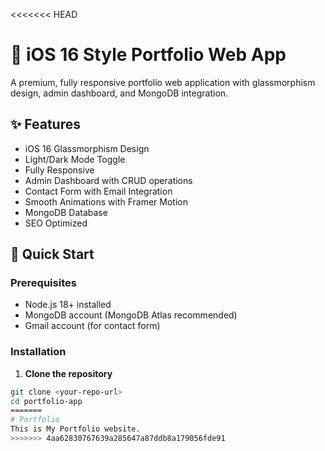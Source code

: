 <<<<<<< HEAD
# 🎨 iOS 16 Style Portfolio Web App

A premium, fully responsive portfolio web application with glassmorphism design, admin dashboard, and MongoDB integration.

## ✨ Features

- iOS 16 Glassmorphism Design
- Light/Dark Mode Toggle
- Fully Responsive
- Admin Dashboard with CRUD operations
- Contact Form with Email Integration
- Smooth Animations with Framer Motion
- MongoDB Database
- SEO Optimized

## 🚀 Quick Start

### Prerequisites

- Node.js 18+ installed
- MongoDB account (MongoDB Atlas recommended)
- Gmail account (for contact form)

### Installation

1. **Clone the repository**
```bash
git clone <your-repo-url>
cd portfolio-app
=======
# Portfolio
This is My Portfolio website.
>>>>>>> 4aa62830767639a285647a87ddb8a179056fde91
